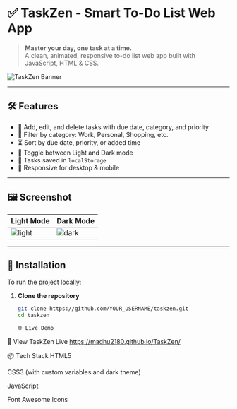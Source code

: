 
# ✅ TaskZen - Smart To-Do List Web App

> **Master your day, one task at a time.**  
> A clean, animated, responsive to-do list web app built with JavaScript, HTML & CSS.

![TaskZen Banner](images/9f54d318-b915-483f-afb2-9cb43966d325.png)

---

## 🛠 Features

- 📝 Add, edit, and delete tasks with due date, category, and priority
- 🎯 Filter by category: Work, Personal, Shopping, etc.
- ⏳ Sort by due date, priority, or added time
- 🌙 Toggle between Light and Dark mode
- 💾 Tasks saved in `localStorage`
- 📱 Responsive for desktop & mobile

---

## 🖼 Screenshot

| Light Mode | Dark Mode |
|------------|-----------|
| ![light](images/33b00663-4da3-46db-8527-c3ff86f20249.png) | ![dark](images/216e05ac-0e4b-44d4-87f5-8db94fcd4576.png) |

---

## 🚀 Installation

To run the project locally:

1. **Clone the repository**
   ```bash
   git clone https://github.com/YOUR_USERNAME/taskzen.git
   cd taskzen

   🌐 Live Demo
🔗 View TaskZen Live https://madhu2180.github.io/TaskZen/

📦 Tech Stack
HTML5

CSS3 (with custom variables and dark theme)

JavaScript 

Font Awesome Icons



